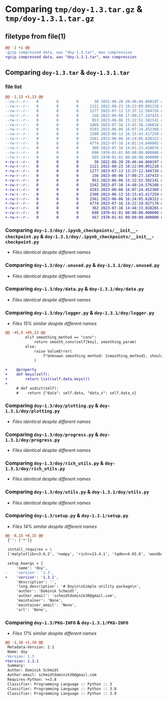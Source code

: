 # Comparing `tmp/doy-1.3.tar.gz` & `tmp/doy-1.3.1.tar.gz`

## filetype from file(1)

```diff
@@ -1 +1 @@
-gzip compressed data, was "doy-1.3.tar", max compression
+gzip compressed data, was "doy-1.3.1.tar", max compression
```

## Comparing `doy-1.3.tar` & `doy-1.3.1.tar`

### file list

```diff
@@ -1,13 +1,13 @@
--rw-r--r--   0        0        0       30 2022-08-20 20:46:44.060197 doy-1.3/README.md
--rw-r--r--   0        0        0     1121 2022-08-23 10:22:09.091218 doy-1.3/doy/.ipynb_checkpoints/__init__-checkpoint.py
--rw-r--r--   0        0        0     1277 2023-07-13 13:37:12.584726 doy-1.3/doy/.unused.py
--rw-r--r--   0        0        0      156 2023-06-06 17:00:27.147433 doy-1.3/doy/__init__.py
--rw-r--r--   0        0        0      953 2023-06-06 15:22:52.582141 doy-1.3/doy/data.py
--rw-r--r--   0        0        0     1469 2023-07-16 13:41:36.146818 doy-1.3/doy/logger.py
--rw-r--r--   0        0        0     4293 2023-06-06 16:07:24.452360 doy-1.3/doy/plotting.py
--rw-r--r--   0        0        0     2300 2023-06-13 16:15:43.417259 doy-1.3/doy/progress.py
--rw-r--r--   0        0        0     2561 2023-06-06 16:24:05.628322 doy-1.3/doy/rich_utils.py
--rw-r--r--   0        0        0     4774 2023-07-16 14:01:14.840805 doy-1.3/doy/utils.py
--rw-r--r--   0        0        0      360 2023-07-16 14:01:23.428876 doy-1.3/pyproject.toml
--rw-r--r--   0        0        0      696 1970-01-01 00:00:00.000000 doy-1.3/setup.py
--rw-r--r--   0        0        0      565 1970-01-01 00:00:00.000000 doy-1.3/PKG-INFO
+-rw-r--r--   0        0        0       30 2022-08-20 20:46:44.060197 doy-1.3.1/README.md
+-rw-r--r--   0        0        0     1121 2022-08-23 10:22:09.091218 doy-1.3.1/doy/.ipynb_checkpoints/__init__-checkpoint.py
+-rw-r--r--   0        0        0     1277 2023-07-13 13:37:12.584726 doy-1.3.1/doy/.unused.py
+-rw-r--r--   0        0        0      156 2023-06-06 17:00:27.147433 doy-1.3.1/doy/__init__.py
+-rw-r--r--   0        0        0      953 2023-06-06 15:22:52.582141 doy-1.3.1/doy/data.py
+-rw-r--r--   0        0        0     1542 2023-07-16 14:48:24.576188 doy-1.3.1/doy/logger.py
+-rw-r--r--   0        0        0     4293 2023-06-06 16:07:24.452360 doy-1.3.1/doy/plotting.py
+-rw-r--r--   0        0        0     2300 2023-06-13 16:15:43.417259 doy-1.3.1/doy/progress.py
+-rw-r--r--   0        0        0     2561 2023-06-06 16:24:05.628322 doy-1.3.1/doy/rich_utils.py
+-rw-r--r--   0        0        0     4774 2023-07-16 14:22:10.927178 doy-1.3.1/doy/utils.py
+-rw-r--r--   0        0        0      362 2023-07-16 14:48:33.828265 doy-1.3.1/pyproject.toml
+-rw-r--r--   0        0        0      698 1970-01-01 00:00:00.000000 doy-1.3.1/setup.py
+-rw-r--r--   0        0        0      567 1970-01-01 00:00:00.000000 doy-1.3.1/PKG-INFO
```

### Comparing `doy-1.3/doy/.ipynb_checkpoints/__init__-checkpoint.py` & `doy-1.3.1/doy/.ipynb_checkpoints/__init__-checkpoint.py`

 * *Files identical despite different names*

### Comparing `doy-1.3/doy/.unused.py` & `doy-1.3.1/doy/.unused.py`

 * *Files identical despite different names*

### Comparing `doy-1.3/doy/data.py` & `doy-1.3.1/doy/data.py`

 * *Files identical despite different names*

### Comparing `doy-1.3/doy/logger.py` & `doy-1.3.1/doy/logger.py`

 * *Files 15% similar despite different names*

```diff
@@ -45,9 +45,13 @@
         elif smoothing_method == "conv":
             return smooth_conv(self[key], smoothing_param)
         else:
             raise ValueError(
                 f"Unknown smoothing method: {smoothing_method}, should be 'ema' or 'conv'."
             )
 
+    @property
+    def keys(self):
+        return list(self.data.keys())
+
     # def asdict(self):
     #    return {"data": self.data, "data_x": self.data_x}
```

### Comparing `doy-1.3/doy/plotting.py` & `doy-1.3.1/doy/plotting.py`

 * *Files identical despite different names*

### Comparing `doy-1.3/doy/progress.py` & `doy-1.3.1/doy/progress.py`

 * *Files identical despite different names*

### Comparing `doy-1.3/doy/rich_utils.py` & `doy-1.3.1/doy/rich_utils.py`

 * *Files identical despite different names*

### Comparing `doy-1.3/doy/utils.py` & `doy-1.3.1/doy/utils.py`

 * *Files identical despite different names*

### Comparing `doy-1.3/setup.py` & `doy-1.3.1/setup.py`

 * *Files 14% similar despite different names*

```diff
@@ -8,15 +8,15 @@
 {'': ['*']}
 
 install_requires = \
 ['matplotlib>=3.6.2', 'numpy', 'rich>=13.4.1', 'tqdm>=4.65.0', 'wandb>=0.15.5']
 
 setup_kwargs = {
     'name': 'doy',
-    'version': '1.3',
+    'version': '1.3.1',
     'description': '',
     'long_description': '# Doy\n\nSimple utility package\n',
     'author': 'Dominik Schmidt',
     'author_email': 'schmidtdominik30@gmail.com',
     'maintainer': 'None',
     'maintainer_email': 'None',
     'url': 'None',
```

### Comparing `doy-1.3/PKG-INFO` & `doy-1.3.1/PKG-INFO`

 * *Files 17% similar despite different names*

```diff
@@ -1,10 +1,10 @@
 Metadata-Version: 2.1
 Name: doy
-Version: 1.3
+Version: 1.3.1
 Summary: 
 Author: Dominik Schmidt
 Author-email: schmidtdominik30@gmail.com
 Requires-Python: >=3.8
 Classifier: Programming Language :: Python :: 3
 Classifier: Programming Language :: Python :: 3.8
 Classifier: Programming Language :: Python :: 3.9
```

